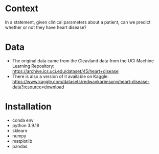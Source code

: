 # Context
In a statement, given clinical parameters about a patient, can we predict whether or not they have heart disease?

# Data
- The original data came from the Cleavland data from the UCI Machine Learning Repository: https://archive.ics.uci.edu/dataset/45/heart+disease
- There is also a version of it available on Kaggle: https://www.kaggle.com/datasets/redwankarimsony/heart-disease-data?resource=download

# Installation
- conda env
- python 3.9.19
- sklearn
- numpy
- matplotlib
- pandas